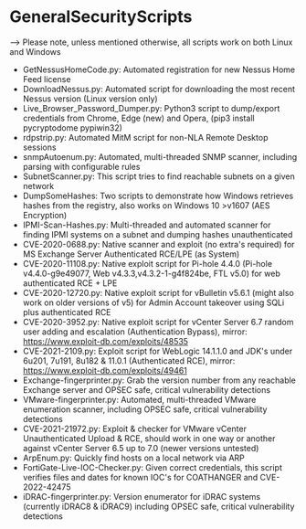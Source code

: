 # GeneralSecurityScripts
--> Please note, unless mentioned otherwise, all scripts work on both Linux and Windows
* GetNessusHomeCode.py: Automated registration for new Nessus Home Feed license
* DownloadNessus.py: Automated script for downloading the most recent Nessus version (Linux version only)
* Live_Browser_Password_Dumper.py: Python3 script to dump/export credentials from Chrome, Edge (new) and Opera, (pip3 install pycryptodome pypiwin32)
* rdpstrip.py: Automated MitM script for non-NLA Remote Desktop sessions
* snmpAutoenum.py: Automated, multi-threaded SNMP scanner, including parsing with configurable rules
* SubnetScanner.py: This script tries to find reachable subnets on a given network
* DumpSomeHashes: Two scripts to demonstrate how Windows retrieves hashes from the registry, also works on Windows 10 >v1607 (AES Encryption)
* IPMI-Scan-Hashes.py: Multi-threaded and automated scanner for finding IPMI systems on a subnet and dumping hashes unauthenticated
* CVE-2020-0688.py: Native scanner and exploit (no extra's required) for MS Exchange Server Authenticated RCE/LPE (as System)
* CVE-2020-11108.py: Native exploit script for Pi-hole 4.4.0 (Pi-hole v4.4.0-g9e49077, Web v4.3.3,v4.3.2-1-g4f824be, FTL v5.0) for web authenticated RCE + LPE
* CVE-2020-12720.py: Native exploit script for vBulletin v5.6.1 (might also work on older versions of v5) for Admin Account takeover using SQLi plus authenticated RCE
* CVE-2020-3952.py: Native exploit script for vCenter Server 6.7 random user adding and escalation (Authentication Bypass), mirror: 
https://www.exploit-db.com/exploits/48535
* CVE-2021-2109.py: Exploit script for WebLogic 14.1.1.0 and JDK's under 6u201, 7u191, 8u182 & 11.0.1 (Authenticated RCE), mirror: https://www.exploit-db.com/exploits/49461
* Exchange-fingerprinter.py: Grab the version number from any reachable Exchange server and OPSEC safe, critical vulnerability detections
* VMware-fingerprinter.py: Automated, multi-threaded VMware enumeration scanner, including OPSEC safe, critical vulnerability detections
* CVE-2021-21972.py: Exploit & checker for VMware vCenter Unauthenticated Upload & RCE, should work in one way or another against vCenter Server 6.5 up to 7.0 (newer versions untested)
* ArpEnum.py: Quickly find hosts on a local network via ARP
* FortiGate-Live-IOC-Checker.py: Given correct credentials, this script verifies files and dates for known IOC's for COATHANGER and CVE-2022-42475
* iDRAC-fingerprinter.py: Version enumerator for iDRAC systems (currently iDRAC8 & iDRAC9) including OPSEC safe, critical vulnerability detections
